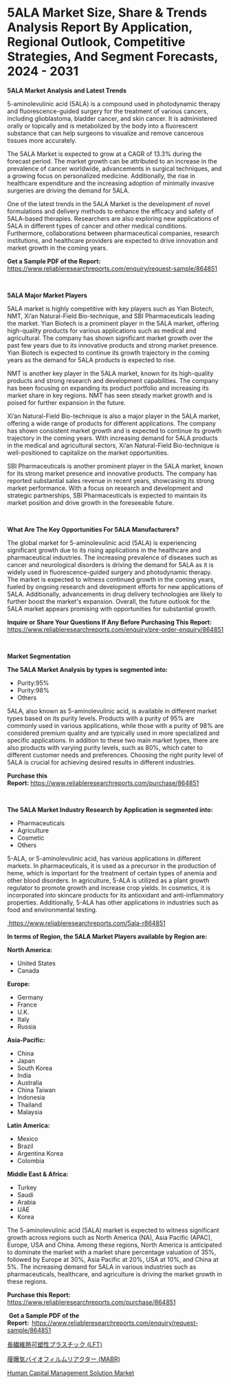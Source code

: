 <p><h1>5ALA Market Size, Share & Trends Analysis Report By Application, Regional Outlook, Competitive Strategies, And Segment Forecasts, 2024 - 2031</h1></p><p><strong>5ALA Market Analysis and Latest Trends</strong></p>
<p><p>5-aminolevulinic acid (5ALA) is a compound used in photodynamic therapy and fluorescence-guided surgery for the treatment of various cancers, including glioblastoma, bladder cancer, and skin cancer. It is administered orally or topically and is metabolized by the body into a fluorescent substance that can help surgeons to visualize and remove cancerous tissues more accurately.</p><p>The 5ALA Market is expected to grow at a CAGR of 13.3% during the forecast period. The market growth can be attributed to an increase in the prevalence of cancer worldwide, advancements in surgical techniques, and a growing focus on personalized medicine. Additionally, the rise in healthcare expenditure and the increasing adoption of minimally invasive surgeries are driving the demand for 5ALA.</p><p>One of the latest trends in the 5ALA Market is the development of novel formulations and delivery methods to enhance the efficacy and safety of 5ALA-based therapies. Researchers are also exploring new applications of 5ALA in different types of cancer and other medical conditions. Furthermore, collaborations between pharmaceutical companies, research institutions, and healthcare providers are expected to drive innovation and market growth in the coming years.</p></p>
<p><strong>Get a Sample PDF of the Report:&nbsp;</strong> <a href="https://www.reliableresearchreports.com/enquiry/request-sample/864851">https://www.reliableresearchreports.com/enquiry/request-sample/864851</a></p>
<p>&nbsp;</p>
<p><strong>5ALA Major Market Players</strong></p>
<p><p>5ALA market is highly competitive with key players such as Yian Biotech, NMT, Xi’an Natural-Field Bio-technique, and SBI Pharmaceuticals leading the market. Yian Biotech is a prominent player in the 5ALA market, offering high-quality products for various applications such as medical and agricultural. The company has shown significant market growth over the past few years due to its innovative products and strong market presence. Yian Biotech is expected to continue its growth trajectory in the coming years as the demand for 5ALA products is expected to rise.</p><p>NMT is another key player in the 5ALA market, known for its high-quality products and strong research and development capabilities. The company has been focusing on expanding its product portfolio and increasing its market share in key regions. NMT has seen steady market growth and is poised for further expansion in the future.</p><p>Xi’an Natural-Field Bio-technique is also a major player in the 5ALA market, offering a wide range of products for different applications. The company has shown consistent market growth and is expected to continue its growth trajectory in the coming years. With increasing demand for 5ALA products in the medical and agricultural sectors, Xi’an Natural-Field Bio-technique is well-positioned to capitalize on the market opportunities.</p><p>SBI Pharmaceuticals is another prominent player in the 5ALA market, known for its strong market presence and innovative products. The company has reported substantial sales revenue in recent years, showcasing its strong market performance. With a focus on research and development and strategic partnerships, SBI Pharmaceuticals is expected to maintain its market position and drive growth in the foreseeable future.</p></p>
<p>&nbsp;</p>
<p><strong>What Are The Key Opportunities For 5ALA Manufacturers?</strong></p>
<p><p>The global market for 5-aminolevulinic acid (5ALA) is experiencing significant growth due to its rising applications in the healthcare and pharmaceutical industries. The increasing prevalence of diseases such as cancer and neurological disorders is driving the demand for 5ALA as it is widely used in fluorescence-guided surgery and photodynamic therapy. The market is expected to witness continued growth in the coming years, fueled by ongoing research and development efforts for new applications of 5ALA. Additionally, advancements in drug delivery technologies are likely to further boost the market's expansion. Overall, the future outlook for the 5ALA market appears promising with opportunities for substantial growth.</p></p>
<p><strong>Inquire or Share Your Questions If Any Before Purchasing This Report:</strong> <a href="https://www.reliableresearchreports.com/enquiry/pre-order-enquiry/864851">https://www.reliableresearchreports.com/enquiry/pre-order-enquiry/864851</a></p>
<p>&nbsp;</p>
<p><strong>Market Segmentation</strong></p>
<p><strong>The 5ALA Market Analysis by types is segmented into:</strong></p>
<p><ul><li>Purity:95%</li><li>Purity:98%</li><li>Others</li></ul></p>
<p><p>5ALA, also known as 5-aminolevulinic acid, is available in different market types based on its purity levels. Products with a purity of 95% are commonly used in various applications, while those with a purity of 98% are considered premium quality and are typically used in more specialized and specific applications. In addition to these two main market types, there are also products with varying purity levels, such as 80%, which cater to different customer needs and preferences. Choosing the right purity level of 5ALA is crucial for achieving desired results in different industries.</p></p>
<p><strong>Purchase this Report:&nbsp;</strong><a href="https://www.reliableresearchreports.com/purchase/864851">https://www.reliableresearchreports.com/purchase/864851</a></p>
<p>&nbsp;</p>
<p><strong>The 5ALA Market Industry Research by Application is segmented into:</strong></p>
<p><ul><li>Pharmaceuticals</li><li>Agriculture</li><li>Cosmetic</li><li>Others</li></ul></p>
<p><p>5-ALA, or 5-aminolevulinic acid, has various applications in different markets. In pharmaceuticals, it is used as a precursor in the production of heme, which is important for the treatment of certain types of anemia and other blood disorders. In agriculture, 5-ALA is utilized as a plant growth regulator to promote growth and increase crop yields. In cosmetics, it is incorporated into skincare products for its antioxidant and anti-inflammatory properties. Additionally, 5-ALA has other applications in industries such as food and environmental testing.</p></p>
<p><a href="https://www.reliableresearchreports.com/5ala-r864851">&nbsp;https://www.reliableresearchreports.com/5ala-r864851</a></p>
<p><strong>In terms of Region, the 5ALA Market Players available by Region are:</strong></p>
<p>
    <p> <strong> North America: </strong>
        <ul>
            <li>United States</li>
            <li>Canada</li>
        </ul>
        </p> 
    <p> <strong> Europe: </strong>
        <ul>
            <li>Germany</li>
            <li>France</li>
            <li>U.K.</li>
            <li>Italy</li>
            <li>Russia</li>
        </ul>
        </p> 
    <p> <strong> Asia-Pacific: </strong>
        <ul>
            <li>China</li>
            <li>Japan</li>
            <li>South Korea</li>
            <li>India</li>
            <li>Australia</li>
            <li>China Taiwan</li>
            <li>Indonesia</li>
            <li>Thailand</li>
            <li>Malaysia</li>
        </ul>
        </p> 
    <p> <strong> Latin America: </strong>
        <ul>
            <li>Mexico</li>
            <li>Brazil</li>
            <li>Argentina Korea</li>
            <li>Colombia</li>
        </ul>
        </p> 
    <p> <strong> Middle East & Africa: </strong>
        <ul>
            <li>Turkey</li>
            <li>Saudi</li>
            <li>Arabia</li>
            <li>UAE</li>
            <li>Korea</li>
        </ul>
    </p>
    </p>
<p><p>The 5-aminolevulinic acid (5ALA) market is expected to witness significant growth across regions such as North America (NA), Asia Pacific (APAC), Europe, USA and China. Among these regions, North America is anticipated to dominate the market with a market share percentage valuation of 35%, followed by Europe at 30%, Asia Pacific at 20%, USA at 10%, and China at 5%. The increasing demand for 5ALA in various industries such as pharmaceuticals, healthcare, and agriculture is driving the market growth in these regions.</p></p>
<p><strong>Purchase this Report: </strong><a href="https://www.reliableresearchreports.com/purchase/864851">https://www.reliableresearchreports.com/purchase/864851</a></p>
<p>&nbsp;<strong>Get a Sample PDF of the Report:&nbsp;&nbsp;</strong><a href="https://www.reliableresearchreports.com/enquiry/request-sample/864851">https://www.reliableresearchreports.com/enquiry/request-sample/864851</a></p>
<p><strong></strong></p>
<p><p><a href="https://github.com/SimeonBode1/Market-Research-Report-List-1/blob/main/650591890643.md">長繊維熱可塑性プラスチック (LFT)</a></p><p><a href="https://github.com/nxboeu02965442/Market-Research-Report-List-3/blob/main/377974390644.md">膜曝気バイオフィルムリアクター (MABR)</a></p><p><a href="https://github.com/YashRP12/Market-Research-Report-List-5/blob/main/human-capital-management-solution-market.md">Human Capital Management Solution Market</a></p></p>